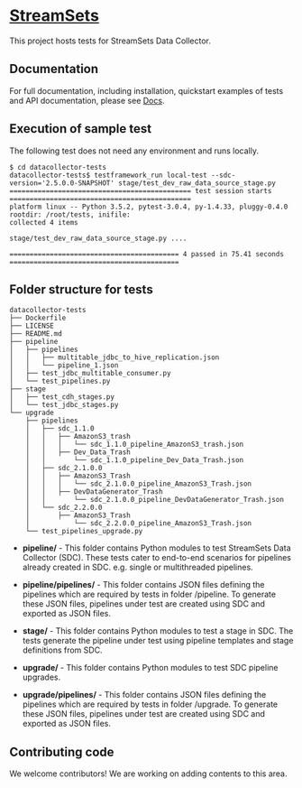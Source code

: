 <!---
  Licensed under the Apache License, Version 2.0 (the "License");
  you may not use this file except in compliance with the License.
  You may obtain a copy of the License at

    http://www.apache.org/licenses/LICENSE-2.0

  Unless required by applicable law or agreed to in writing, software
  distributed under the License is distributed on an "AS IS" BASIS,
  WITHOUT WARRANTIES OR CONDITIONS OF ANY KIND, either express or implied.
  See the License for the specific language governing permissions and
  limitations under the License. See accompanying LICENSE file.
--->

[StreamSets](http://streamsets.com)
=================

This project hosts tests for StreamSets Data Collector.

Documentation
-----------
For full documentation, including installation, quickstart examples of tests and API documentation, please see [Docs](https://jenkins.streamsets.net/job/testframework-Docs-Build/Test_Framework_Docs/).

Execution of sample test
----------------------
The following test does not need any environment and runs locally.

```
$ cd datacollector-tests
datacollector-tests$ testframework_run local-test --sdc-version='2.5.0.0-SNAPSHOT' stage/test_dev_raw_data_source_stage.py
============================================= test session starts =============================================
platform linux -- Python 3.5.2, pytest-3.0.4, py-1.4.33, pluggy-0.4.0
rootdir: /root/tests, inifile:
collected 4 items

stage/test_dev_raw_data_source_stage.py ....

========================================== 4 passed in 75.41 seconds ==========================================
```

Folder structure for tests
----------------------

```
datacollector-tests
├── Dockerfile
├── LICENSE
├── README.md
├── pipeline
│   ├── pipelines
│   │   ├── multitable_jdbc_to_hive_replication.json
│   │   └── pipeline_1.json
│   ├── test_jdbc_multitable_consumer.py
│   └── test_pipelines.py
├── stage
│   ├── test_cdh_stages.py
│   └── test_jdbc_stages.py
└── upgrade
    ├── pipelines
    │   ├── sdc_1.1.0
    │   │   ├── AmazonS3_trash
    │   │   │   └── sdc_1.1.0_pipeline_AmazonS3_trash.json
    │   │   ├── Dev_Data_Trash
    │   │       └── sdc_1.1.0_pipeline_Dev_Data_Trash.json
    │   ├── sdc_2.1.0.0
    │   │   ├── AmazonS3_Trash
    │   │   │   └── sdc_2.1.0.0_pipeline_AmazonS3_Trash.json
    │   │   ├── DevDataGenerator_Trash
    │   │       └── sdc_2.1.0.0_pipeline_DevDataGenerator_Trash.json
    │   └── sdc_2.2.0.0
    │       ├── AmazonS3_Trash
    │           └── sdc_2.2.0.0_pipeline_AmazonS3_Trash.json
    └── test_pipelines_upgrade.py
```

+ **pipeline/** - This folder contains Python modules to test StreamSets Data Collector (SDC).
            These tests cater to end-to-end scenarios for pipelines already created in SDC.
            e.g. single or multithreaded pipelines.

+ **pipeline/pipelines/** - This folder contains JSON files defining the pipelines which are required by tests in folder /pipeline.
            To generate these JSON files, pipelines under test are created using SDC and exported as JSON files.

+ **stage/** - This folder contains Python modules to test a stage in SDC.
            The tests generate the pipeline under test using pipeline templates and stage definitions from SDC.

+ **upgrade/** - This folder contains Python modules to test SDC pipeline upgrades.

+ **upgrade/pipelines/** - This folder contains JSON files defining the pipelines which are required by tests in folder /upgrade.
            To generate these JSON files, pipelines under test are created using SDC and exported as JSON files.

Contributing code
-----------
We welcome contributors! We are working on adding contents to this area.

